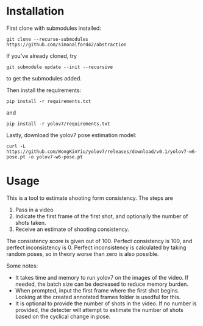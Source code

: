 # Installation

First clone with submodules installed:

 `git clone --recurse-submodules https://github.com/simonalford42/abstraction`

If you've already cloned, try

 `git submodule update --init --recursive`

to get the submodules added.

Then install the requirements:

 `pip install -r requirements.txt`

and
 
 `pip install -r yolov7/requirements.txt`

Lastly, download the yolov7 pose estimation model: 

 `curl -L https://github.com/WongKinYiu/yolov7/releases/download/v0.1/yolov7-w6-pose.pt -o yolov7-w6-pose.pt`

# Usage
This is a tool to estimate shooting form consistency. The steps are
1. Pass in a video
2. Indicate the first frame of the first shot, and optionally the number of shots taken.
3. Receive an estimate of shooting consistency.

The consistency score is given out of 100. Perfect consistency is 100, and perfect inconsistency is 0. Perfect inconsistency is calculated by taking random poses, so in theory worse than zero is also possible. 

Some notes:
- It takes time and memory to run yolov7 on the images of the video. If needed, the batch size can be decreased to reduce memory burden.
- When prompted, input the first frame where the first shot begins. Looking at the created annotated frames folder is usedful for this.
- It is optional to provide the number of shots in the video. If no number is provided, the detecter will attempt to estimate the number of shots based on the cyclical change in pose.
